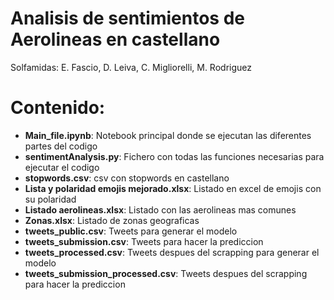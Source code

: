# Analisis de sentimientos de Aerolineas en castellano
Solfamidas: E. Fascio, D. Leiva, C. Migliorelli, M. Rodriguez

# Contenido:

* __Main_file.ipynb__: Notebook principal donde se ejecutan las diferentes partes del codigo
* __sentimentAnalysis.py__: Fichero con todas las funciones necesarias para ejecutar el codigo
* __stopwords.csv__: csv con stopwords en castellano
* __Lista y polaridad emojis mejorado.xlsx__: Listado en excel de emojis con su polaridad
* __Listado aerolineas.xlsx__: Listado con las aerolineas mas comunes
* __Zonas.xlsx__: Listado de zonas geograficas
* __tweets_public.csv__: Tweets para generar el modelo
* __tweets_submission.csv__: Tweets para hacer la prediccion
* __tweets_processed.csv__: Tweets despues del scrapping para generar el modelo
* __tweets_submission_processed.csv__: Tweets despues del scrapping para hacer la prediccion

